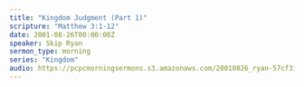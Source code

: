 ```yaml
---
title: "Kingdom Judgment (Part 1)"
scripture: "Matthew 3:1-12"
date: 2001-08-26T00:00:00Z
speaker: Skip Ryan
sermon_type: morning
series: "Kingdom"
audio: https://pcpcmorningsermons.s3.amazonaws.com/20010826_ryan-57cf3187ae281.mp3 
---
```



